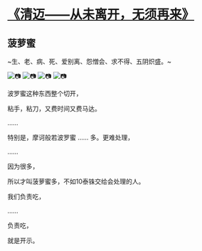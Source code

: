 # [《清迈——从未离开，无须再来》](https://github.com/raffello/raffello.github.io)

## 菠萝蜜
~生、老、病、死、爱别离、怨憎会、求不得、五阴炽盛。~

![📷](https://user-images.githubusercontent.com/63034623/78667866-499fcf80-790c-11ea-82eb-ef9608e428a6.jpg)
![📷](https://user-images.githubusercontent.com/63034623/78667837-3c82e080-790c-11ea-8b0f-bb80206d7e2f.jpg)
![📷](https://user-images.githubusercontent.com/63034623/78667803-2a08a700-790c-11ea-9990-e5d9b88b36a3.jpg)
![📷](https://user-images.githubusercontent.com/63034623/78667865-499fcf80-790c-11ea-8d6f-32b8fc55ec61.jpg)

波罗蜜这种东西整个切开，

粘手，粘刀，又费时间又费马达。

……

特别是，摩诃般若波罗蜜 …… 多。更难处理，

……

因为很多，

所以才叫菠萝蜜多，不如10泰铢交给会处理的人。

我们负责吃，

……

负责吃，

就是开示。
